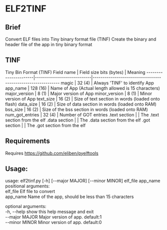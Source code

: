 # ELF2TINF

## Brief

Convert ELF files into Tiny binary format file (TINF)
Create the binary and header file of the app in tiny binary format

## TINF

 Tiny Bin Format (TINF)
 Field name            | Field size bits (bytes)    | Meaning
 ----------------------|----------------------------|-------------------------------------------------------------
  magic                | 32  (4)                    | Always 'TINF' to identify App
  app_name             | 128 (16)                   | Name of App (Actual length allowed is 15 characters)
  major_version        | 8   (1)                    | Major version of App 
  minor_version        | 8   (1)                    | Minor version of App 
  text_size            | 16  (2)                    | Size of text section in words (loaded onto flash)
  data_size            | 16  (2)                    | Size of data section in words (loaded onto RAM) 
  bss_size             | 16  (2)                    | Size of the bss section in words (loaded onto RAM) 
  num_got_entries      | 32  (4)                    | Number of GOT entries
  .text section        |                            | The .text section from the elf 
  .data section        |                            | The .data section from the elf
  .got section         |                            | The .got section from the elf

## Requirements
Requires https://github.com/eliben/pyelftools

## Usage:
usage: elf2tinf.py [-h] [--major MAJOR] [--minor MINOR] elf_file app_name  
positional arguments:  
  elf_file       Elf file to convert  
  app_name       Name of the app, should be less than 15 characters  

optional arguments:  
  -h, --help     show this help message and exit  
  --major MAJOR  Major version of app. default:1  
  --minor MINOR  Minor version of app. default:0  

